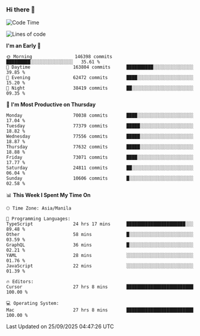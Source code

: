 ### Hi there 👋

<!--START_SECTION:waka-->
![Code Time](http://img.shields.io/badge/Code%20Time-6%2C302%20hrs%2028%20mins-blue)

![Lines of code](https://img.shields.io/badge/From%20Hello%20World%20I%27ve%20Written-140.9%20million%20lines%20of%20code-blue)

**I'm an Early 🐤** 

```text
🌞 Morning                146398 commits      █████████░░░░░░░░░░░░░░░░   35.61 % 
🌆 Daytime                163804 commits      ██████████░░░░░░░░░░░░░░░   39.85 % 
🌃 Evening                62472 commits       ████░░░░░░░░░░░░░░░░░░░░░   15.20 % 
🌙 Night                  38419 commits       ██░░░░░░░░░░░░░░░░░░░░░░░   09.35 % 
```
📅 **I'm Most Productive on Thursday** 

```text
Monday                   70038 commits       ████░░░░░░░░░░░░░░░░░░░░░   17.04 % 
Tuesday                  77379 commits       █████░░░░░░░░░░░░░░░░░░░░   18.82 % 
Wednesday                77556 commits       █████░░░░░░░░░░░░░░░░░░░░   18.87 % 
Thursday                 77632 commits       █████░░░░░░░░░░░░░░░░░░░░   18.88 % 
Friday                   73071 commits       ████░░░░░░░░░░░░░░░░░░░░░   17.77 % 
Saturday                 24811 commits       ██░░░░░░░░░░░░░░░░░░░░░░░   06.04 % 
Sunday                   10606 commits       █░░░░░░░░░░░░░░░░░░░░░░░░   02.58 % 
```


📊 **This Week I Spent My Time On** 

```text
🕑︎ Time Zone: Asia/Manila

💬 Programming Languages: 
TypeScript               24 hrs 17 mins      ██████████████████████░░░   89.48 % 
Other                    58 mins             █░░░░░░░░░░░░░░░░░░░░░░░░   03.59 % 
GraphQL                  36 mins             █░░░░░░░░░░░░░░░░░░░░░░░░   02.21 % 
YAML                     28 mins             ░░░░░░░░░░░░░░░░░░░░░░░░░   01.76 % 
JavaScript               22 mins             ░░░░░░░░░░░░░░░░░░░░░░░░░   01.39 % 

🔥 Editors: 
Cursor                   27 hrs 8 mins       █████████████████████████   100.00 % 

💻 Operating System: 
Mac                      27 hrs 8 mins       █████████████████████████   100.00 % 
```


 Last Updated on 25/09/2025 04:47:26 UTC
<!--END_SECTION:waka-->


<!--
**rad182/rad182** is a ✨ _special_ ✨ repository because its `README.md` (this file) appears on your GitHub profile.

Here are some ideas to get you started:

- 🔭 I’m currently working on ...
- 🌱 I’m currently learning ...
- 👯 I’m looking to collaborate on ...
- 🤔 I’m looking for help with ...
- 💬 Ask me about ...
- 📫 How to reach me: ...
- 😄 Pronouns: ...
- ⚡ Fun fact: ...
-->
